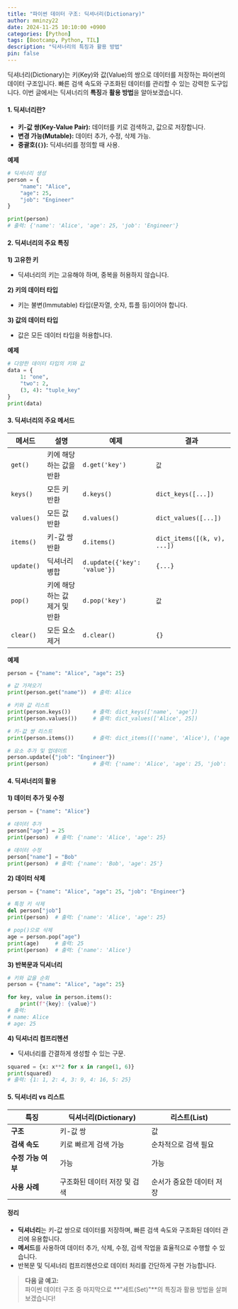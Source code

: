 ```yaml
---
title: "파이썬 데이터 구조: 딕셔너리(Dictionary)"
author: mminzy22
date: 2024-11-25 10:10:00 +0900
categories: [Python]
tags: [Bootcamp, Python, TIL]
description: "딕셔너리의 특징과 활용 방법"
pin: false
---
```



딕셔너리(Dictionary)는 키(Key)와 값(Value)의 쌍으로 데이터를 저장하는 파이썬의 데이터 구조입니다. 빠른 검색 속도와 구조화된 데이터를 관리할 수 있는 강력한 도구입니다. 이번 글에서는 딕셔너리의 **특징**과 **활용 방법**을 알아보겠습니다.


#### 1. 딕셔너리란?

- **키-값 쌍(Key-Value Pair):** 데이터를 키로 검색하고, 값으로 저장합니다.
- **변경 가능(Mutable):** 데이터 추가, 수정, 삭제 가능.
- **중괄호(`{}`):** 딕셔너리를 정의할 때 사용.

**예제**
```python
# 딕셔너리 생성
person = {
    "name": "Alice",
    "age": 25,
    "job": "Engineer"
}

print(person)
# 출력: {'name': 'Alice', 'age': 25, 'job': 'Engineer'}
```


#### 2. 딕셔너리의 주요 특징

**1) 고유한 키**  
- 딕셔너리의 키는 고유해야 하며, 중복을 허용하지 않습니다.

**2) 키의 데이터 타입**  
- 키는 불변(Immutable) 타입(문자열, 숫자, 튜플 등)이어야 합니다.

**3) 값의 데이터 타입**  
- 값은 모든 데이터 타입을 허용합니다.

**예제**
```python
# 다양한 데이터 타입의 키와 값
data = {
    1: "one",
    "two": 2,
    (3, 4): "tuple_key"
}
print(data)
```


#### 3. 딕셔너리의 주요 메서드

| 메서드            | 설명                                  | 예제                          | 결과                           |
|-------------------|---------------------------------------|-------------------------------|--------------------------------|
| `get()`           | 키에 해당하는 값을 반환               | `d.get('key')`               | `값`                          |
| `keys()`          | 모든 키 반환                         | `d.keys()`                   | `dict_keys([...])`            |
| `values()`        | 모든 값 반환                         | `d.values()`                 | `dict_values([...])`          |
| `items()`         | 키-값 쌍 반환                        | `d.items()`                  | `dict_items([(k, v), ...])`   |
| `update()`        | 딕셔너리 병합                        | `d.update({'key': 'value'})` | `{...}`                       |
| `pop()`           | 키에 해당하는 값 제거 및 반환         | `d.pop('key')`               | `값`                          |
| `clear()`         | 모든 요소 제거                       | `d.clear()`                  | `{}`                          |

**예제**
```python
person = {"name": "Alice", "age": 25}

# 값 가져오기
print(person.get("name"))  # 출력: Alice

# 키와 값 리스트
print(person.keys())       # 출력: dict_keys(['name', 'age'])
print(person.values())     # 출력: dict_values(['Alice', 25])

# 키-값 쌍 리스트
print(person.items())      # 출력: dict_items([('name', 'Alice'), ('age', 25)])

# 요소 추가 및 업데이트
person.update({"job": "Engineer"})
print(person)              # 출력: {'name': 'Alice', 'age': 25, 'job': 'Engineer'}
```


#### 4. 딕셔너리의 활용

**1) 데이터 추가 및 수정**
```python
person = {"name": "Alice"}

# 데이터 추가
person["age"] = 25
print(person)  # 출력: {'name': 'Alice', 'age': 25}

# 데이터 수정
person["name"] = "Bob"
print(person)  # 출력: {'name': 'Bob', 'age': 25'}
```

**2) 데이터 삭제**
```python
person = {"name": "Alice", "age": 25, "job": "Engineer"}

# 특정 키 삭제
del person["job"]
print(person)  # 출력: {'name': 'Alice', 'age': 25}

# pop()으로 삭제
age = person.pop("age")
print(age)     # 출력: 25
print(person)  # 출력: {'name': 'Alice'}
```

**3) 반복문과 딕셔너리**
```python
# 키와 값을 순회
person = {"name": "Alice", "age": 25}

for key, value in person.items():
    print(f"{key}: {value}")
# 출력:
# name: Alice
# age: 25
```

**4) 딕셔너리 컴프리헨션**
- 딕셔너리를 간결하게 생성할 수 있는 구문.

```python
squared = {x: x**2 for x in range(1, 6)}
print(squared)
# 출력: {1: 1, 2: 4, 3: 9, 4: 16, 5: 25}
```


#### 5. 딕셔너리 vs 리스트

| **특징**              | **딕셔너리(Dictionary)**            | **리스트(List)**              |
|-----------------------|-------------------------------------|--------------------------------|
| **구조**               | 키-값 쌍                           | 값                           |
| **검색 속도**          | 키로 빠르게 검색 가능               | 순차적으로 검색 필요           |
| **수정 가능 여부**      | 가능                               | 가능                          |
| **사용 사례**          | 구조화된 데이터 저장 및 검색         | 순서가 중요한 데이터 저장      |


#### 정리

- **딕셔너리**는 키-값 쌍으로 데이터를 저장하며, 빠른 검색 속도와 구조화된 데이터 관리에 유용합니다.
- **메서드**를 사용하여 데이터 추가, 삭제, 수정, 검색 작업을 효율적으로 수행할 수 있습니다.
- 반복문 및 딕셔너리 컴프리헨션으로 데이터 처리를 간단하게 구현 가능합니다.

> **다음 글 예고:**  
> 파이썬 데이터 구조 중 마지막으로 **"세트(Set)"**의 특징과 활용 방법을 살펴보겠습니다!

